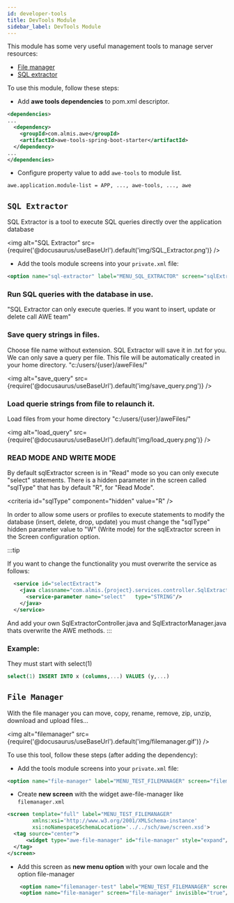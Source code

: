 ```yaml
---
id: developer-tools
title: DevTools Module
sidebar_label: DevTools Module
---
```


This module has some very useful management tools to manage server resources:
- [File manager](#file-manager)
- [SQL extractor](#sql-extractor)

To use this module, follow these steps:

- Add **awe tools dependencies** to pom.xml descriptor.

```xml
<dependencies>
...
  <dependency>
    <groupId>com.almis.awe</groupId>
    <artifactId>awe-tools-spring-boot-starter</artifactId>
  </dependency>
...
</dependencies>
```

- Configure property value to add `awe-tools` to module list.

```properties
awe.application.module-list = APP, ..., awe-tools, ..., awe
```

## `SQL Extractor`
SQL Extractor is a tool to execute SQL queries directly over the application database

<img alt="SQL Extractor" src={require('@docusaurus/useBaseUrl').default('img/SQL_Extractor.png')} />


- Add the tools module screens into your `private.xml` file:

```xml
<option name="sql-extractor" label="MENU_SQL_EXTRACTOR" screen="sqlExtractor" icon="database"/>
```

### Run SQL queries with the database in use.

"SQL Extractor can only execute queries. If you want to insert, update or delete call AWE team"


### Save query strings in files.

Choose file name without extension. SQL Extractor will save it in .txt for you. We can only save a query per file. This file will be automatically created in your home directory. "c:/users/{user}/aweFiles/"

<img alt="save_query" src={require('@docusaurus/useBaseUrl').default('img/save_query.png')} />

### Load querie strings from file to relaunch it.

Load files from your home directory "c:/users/{user}/aweFiles/"

<img alt="load_query" src={require('@docusaurus/useBaseUrl').default('img/load_query.png')} />

### READ MODE AND WRITE MODE

By default sqlExtractor screen is in "Read" mode so you can only execute "select" statements. There is a hidden parameter in the screen called "sqlType" that has by default "R", for "Read Mode".

&lt;criteria id="sqlType" component="hidden" value="R" /&gt;


In order to allow some users or profiles to execute statements to modify the database (insert, delete, drop, update) you must change the "sqlType" hidden parameter value to "W" (Write mode) for the sqlExtractor screen in the Screen configuration option.

:::tip

If you want to change the functionality you must overwrite the service as follows:

```XML
  <service id="selectExtract">
    <java classname="com.almis.{project}.services.controller.SqlExtractorController" method="extractData" >
      <service-parameter name="select"   type="STRING"/>
    </java>
  </service>
```

And add your own SqlExtractorController.java and SqlExtractorManager.java thats overwrite the AWE methods.
:::

### Example:

They must start with select(1)

```sql
select(1) INSERT INTO x (columns,...) VALUES (y,...)
```

## `File Manager`

With the file manager you can move, copy, rename, remove, zip, unzip, download and upload files... 

<img alt="filemanager" src={require('@docusaurus/useBaseUrl').default('img/filemanager.gif')} />

To use this tool, follow these steps (after adding the dependency):


- Add the tools module screens into your `private.xml` file:

```xml
<option name="file-manager" label="MENU_TEST_FILEMANAGER" screen="filemanager-test" icon="folder"/>
```

- Create **new screen** with the widget awe-file-manager like `filemanager.xml`
```xml
<screen template="full" label="MENU_TEST_FILEMANAGER"
        xmlns:xsi='http://www.w3.org/2001/XMLSchema-instance'
        xsi:noNamespaceSchemaLocation='../../sch/awe/screen.xsd'>
  <tag source="center">
      <widget type="awe-file-manager" id="file-manager" style="expand"/>
  </tag>
</screen>
```

- Add this screen as **new menu option** with your own locale and the option file-manager
```xml
    <option name="filemanager-test" label="MENU_TEST_FILEMANAGER" screen="filemanager-test" icon="folder" />
    <option name="file-manager" screen="file-manager" invisible="true"/>
```